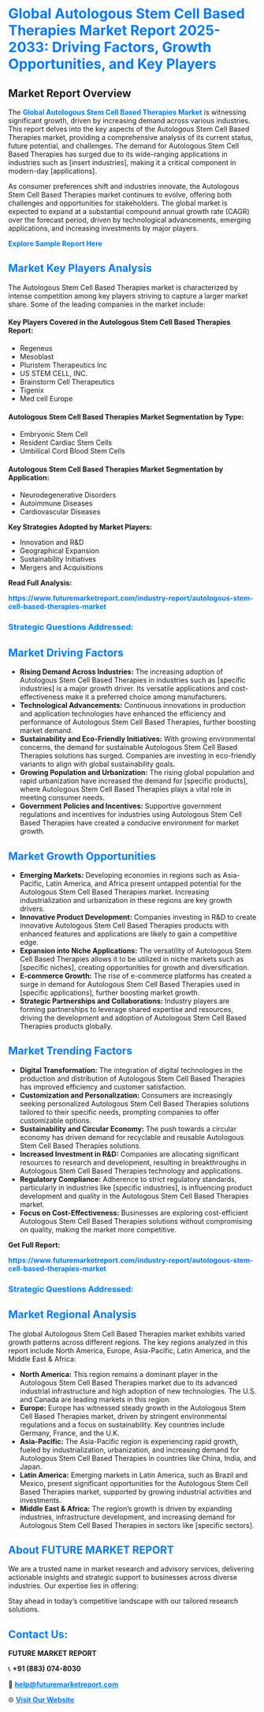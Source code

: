 <h1 style="color: #007BFF;">Global Autologous Stem Cell Based Therapies Market Report 2025-2033: Driving Factors, Growth Opportunities, and Key Players</h1>

<section id="overview">
<h2>Market Report Overview</h2>
<p>The <a href="https://www.futuremarketreport.com/industry-report/autologous-stem-cell-based-therapies-market" style="color: #007BFF; text-decoration: none;"><strong>Global Autologous Stem Cell Based Therapies Market</strong></a> is witnessing significant growth, driven by increasing demand across various industries. This report delves into the key aspects of the Autologous Stem Cell Based Therapies market, providing a comprehensive analysis of its current status, future potential, and challenges. The demand for Autologous Stem Cell Based Therapies has surged due to its wide-ranging applications in industries such as [insert industries], making it a critical component in modern-day [applications].</p>
<p>As consumer preferences shift and industries innovate, the Autologous Stem Cell Based Therapies market continues to evolve, offering both challenges and opportunities for stakeholders. The global market is expected to expand at a substantial compound annual growth rate (CAGR) over the forecast period, driven by technological advancements, emerging applications, and increasing investments by major players.</p>
</section>

<section id="overview">
<p><a href="https://www.futuremarketreport.com/request-sample/reportId=55524" style="color: #007BFF; text-decoration: none;"><strong>Explore Sample Report Here</strong></a></p>
</section>

<section id="key-players">
<h2 style="color: #007BFF;">Market Key Players Analysis</h2>
<p>The Autologous Stem Cell Based Therapies market is characterized by intense competition among key players striving to capture a larger market share. Some of the leading companies in the market include:</p>
<h4>Key Players Covered in the Autologous Stem Cell Based Therapies Report:</h4>
<ul><li>Regeneus</li><li>Mesoblast</li><li>Pluristem Therapeutics Inc</li><li>US STEM CELL, INC.</li><li>Brainstorm Cell Therapeutics</li><li>Tigenix</li><li>Med cell Europe</li></ul>
<h4>Autologous Stem Cell Based Therapies Market Segmentation by Type:</h4>
<ul><li>Embryonic Stem Cell</li><li>Resident Cardiac Stem Cells</li><li>Umbilical Cord Blood Stem Cells</li></ul>

<h4>Autologous Stem Cell Based Therapies Market Segmentation by Application:</h4>
<ul><li>Neurodegenerative Disorders</li><li>Autoimmune Diseases</li><li>Cardiovascular Diseases</li></ul>
<p><strong>Key Strategies Adopted by Market Players:</strong></p>
<ul>
<li>Innovation and R&D</li>
<li>Geographical Expansion</li>
<li>Sustainability Initiatives</li>
<li>Mergers and Acquisitions</li>
</ul>
</section>

<section>
<p><strong>Read Full Analysis: </strong></p><a href="https://www.futuremarketreport.com/industry-report/autologous-stem-cell-based-therapies-market" style="color: #007BFF; text-decoration: none;"><strong>https://www.futuremarketreport.com/industry-report/autologous-stem-cell-based-therapies-market</strong></a>
<h3 style="color: #007BFF;">Strategic Questions Addressed:</h3>
</section>

<section id="driving-factors">
<h2 style="color: #007BFF;">Market Driving Factors</h2>
<ul>
<li><strong>Rising Demand Across Industries:</strong> The increasing adoption of Autologous Stem Cell Based Therapies in industries such as [specific industries] is a major growth driver. Its versatile applications and cost-effectiveness make it a preferred choice among manufacturers.</li>
<li><strong>Technological Advancements:</strong> Continuous innovations in production and application technologies have enhanced the efficiency and performance of Autologous Stem Cell Based Therapies, further boosting market demand.</li>
<li><strong>Sustainability and Eco-Friendly Initiatives:</strong> With growing environmental concerns, the demand for sustainable Autologous Stem Cell Based Therapies solutions has surged. Companies are investing in eco-friendly variants to align with global sustainability goals.</li>
<li><strong>Growing Population and Urbanization:</strong> The rising global population and rapid urbanization have increased the demand for [specific products], where Autologous Stem Cell Based Therapies plays a vital role in meeting consumer needs.</li>
<li><strong>Government Policies and Incentives:</strong> Supportive government regulations and incentives for industries using Autologous Stem Cell Based Therapies have created a conducive environment for market growth.</li>
</ul>
</section>

<section id="growth-opportunities">
<h2 style="color: #007BFF;">Market Growth Opportunities</h2>
<ul>
<li><strong>Emerging Markets:</strong> Developing economies in regions such as Asia-Pacific, Latin America, and Africa present untapped potential for the Autologous Stem Cell Based Therapies market. Increasing industrialization and urbanization in these regions are key growth drivers.</li>
<li><strong>Innovative Product Development:</strong> Companies investing in R&D to create innovative Autologous Stem Cell Based Therapies products with enhanced features and applications are likely to gain a competitive edge.</li>
<li><strong>Expansion into Niche Applications:</strong> The versatility of Autologous Stem Cell Based Therapies allows it to be utilized in niche markets such as [specific niches], creating opportunities for growth and diversification.</li>
<li><strong>E-commerce Growth:</strong> The rise of e-commerce platforms has created a surge in demand for Autologous Stem Cell Based Therapies used in [specific applications], further boosting market growth.</li>
<li><strong>Strategic Partnerships and Collaborations:</strong> Industry players are forming partnerships to leverage shared expertise and resources, driving the development and adoption of Autologous Stem Cell Based Therapies products globally.</li>
</ul>
</section>

<section id="trending-factors">
<h2 style="color: #007BFF;">Market Trending Factors</h2>
<ul>
<li><strong>Digital Transformation:</strong> The integration of digital technologies in the production and distribution of Autologous Stem Cell Based Therapies has improved efficiency and customer satisfaction.</li>
<li><strong>Customization and Personalization:</strong> Consumers are increasingly seeking personalized Autologous Stem Cell Based Therapies solutions tailored to their specific needs, prompting companies to offer customizable options.</li>
<li><strong>Sustainability and Circular Economy:</strong> The push towards a circular economy has driven demand for recyclable and reusable Autologous Stem Cell Based Therapies solutions.</li>
<li><strong>Increased Investment in R&D:</strong> Companies are allocating significant resources to research and development, resulting in breakthroughs in Autologous Stem Cell Based Therapies technology and applications.</li>
<li><strong>Regulatory Compliance:</strong> Adherence to strict regulatory standards, particularly in industries like [specific industries], is influencing product development and quality in the Autologous Stem Cell Based Therapies market.</li>
<li><strong>Focus on Cost-Effectiveness:</strong> Businesses are exploring cost-efficient Autologous Stem Cell Based Therapies solutions without compromising on quality, making the market more competitive.</li>
</ul>
</section>

<section>
<p><strong>Get Full Report: </strong></p><a href="https://www.futuremarketreport.com/industry-report/autologous-stem-cell-based-therapies-market" style="color: #007BFF; text-decoration: none;"><strong>https://www.futuremarketreport.com/industry-report/autologous-stem-cell-based-therapies-market</strong></a>
<h3 style="color: #007BFF;">Strategic Questions Addressed:</h3>
</section>


<section id="regional-analysis">
<h2 style="color: #007BFF;">Market Regional Analysis</h2>
<p>The global Autologous Stem Cell Based Therapies market exhibits varied growth patterns across different regions. The key regions analyzed in this report include North America, Europe, Asia-Pacific, Latin America, and the Middle East & Africa:</p>
<ul>
<li><strong>North America:</strong> This region remains a dominant player in the Autologous Stem Cell Based Therapies market due to its advanced industrial infrastructure and high adoption of new technologies. The U.S. and Canada are leading markets in this region.</li>
<li><strong>Europe:</strong> Europe has witnessed steady growth in the Autologous Stem Cell Based Therapies market, driven by stringent environmental regulations and a focus on sustainability. Key countries include Germany, France, and the U.K.</li>
<li><strong>Asia-Pacific:</strong> The Asia-Pacific region is experiencing rapid growth, fueled by industrialization, urbanization, and increasing demand for Autologous Stem Cell Based Therapies in countries like China, India, and Japan.</li>
<li><strong>Latin America:</strong> Emerging markets in Latin America, such as Brazil and Mexico, present significant opportunities for the Autologous Stem Cell Based Therapies market, supported by growing industrial activities and investments.</li>
<li><strong>Middle East & Africa:</strong> The region’s growth is driven by expanding industries, infrastructure development, and increasing demand for Autologous Stem Cell Based Therapies in sectors like [specific sectors].</li>
</ul>
</section>

<footer>
<h2 style="color: #007BFF;">About FUTURE MARKET REPORT</h2>
<p>We are a trusted name in market research and advisory services, delivering actionable insights and strategic support to businesses across diverse industries. Our expertise lies in offering:</p>

<p>Stay ahead in today’s competitive landscape with our tailored research solutions.</p>

<h2 style="color: #007BFF;">Contact Us:</h2>
<p><strong>FUTURE MARKET REPORT</strong></p>
<p>📞 <strong>+91 (883) 074-8030</strong></p>
<p>📧 <strong><a href="mailto:help@futuremarketreport.com" style="color: #007BFF;">help@futuremarketreport.com</a></strong></p>
<p>🌐 <strong><a href="https://www.futuremarketreport.com/" style="color: #007BFF;">Visit Our Website</a></strong></p>
</footer>